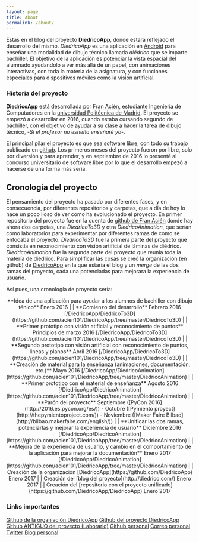 ```yaml
---
layout: page
title: About
permalink: /about/
---
```


Estas en el blog del proyecto **DiedricoApp**, donde estará reflejado el desarrollo del mismo. *DiedricoApp* es una aplicación en [Android](https://www.android.com/) para enseñar una modalidad de dibujo técnico llamada *diédrico* que se imparte bachiller. El objetivo de la aplicación es potenciar la vista espacial del alumnado ayudandolo a ver más allá de un papel, con animaciones interactivas, con toda la materia de la asignatura, y con funciones especiales para dispositivos móviles como la visión artificial.

### Historia del proyecto

**DiedricoApp** está desarrollada por [Fran Acién](https://github.com/acien101), estudiante Ingeniería de Computadores en la [universidad Politécnica de Madrid](http://upm.es/). El proyecto se empezó a desarrollar en 2016, cuando estaba cursando segundo de bachiller, con el objetivo de ayudar a su clase a hacer la tarea de dibujo técnico, -*Si el profesor no esneña enseñaré yo*-.

El principal pilar el proyecto es que sea software libre, con todo su trabajo publicado en [github](https://github.com/DiedricoApp). Los primeros meses del proyecto fueron por libre, solo por diversión y para aprender, y en septiembre de 2016 lo presenté al concurso universitario de software libre por lo que el desarrollo empezó a hacerse de una forma más seria.

## Cronología del proyecto

El pensamiento del proyecto ha pasado por diferentes fases, y en consecuencia, por diferentes repositorios y carpetas, que a día de hoy lo hace un poco lioso de ver como ha evolucionado el proyecto. En primer repositorio del proyecto fue en la cuenta de [github de Fran Acién](https://github.com/acien101/DiedricoApp) donde hay ahora dos carpetas, una *DiedricoTo3D* y otra *DiedricoAnimation*, que serían como laboratorios para experimentar por diferentes ramas de como se enfocaba el proyecto. *DiedricoTo3D* fue la primera parte del proyecto que consistía en reconocimiento con visión artificial de láminas de diédrico. *DiedricoAnimation* fue la segunda parte del proyecto que reunía toda la matería de diédrico. Para simplificar las cosas se creó la organización (en github) de [DiedricoApp](https://github.com/DiedricoApp) en la que estaría el blog y un *merge* de las dos ramas del proyecto, cada una potenciadas para mejorara la experiencia de usuario.

Así pues, una cronología de proyecto sería:

<div style="text-align:center">
**Idea de una aplicación para ayudar a los alumnos de bachiller con dibujo ténico**
Enero 2016
|
|
**Comienzo del desarrollo**
Febrero 2016 [/DiedricoApp/DiedricoTo3D](https://github.com/acien101/DiedricoApp/tree/master/DiedricoTo3D)
|
|
**Primer prototipo con visión atificial y reconocimiento de puntos**
Principios de marzo 2016 [/DiedricoApp/DiedricoTo3D](https://github.com/acien101/DiedricoApp/tree/master/DiedricoTo3D)
|
|
**Segundo prototipo con visión artificial con reconocimiento de puntos, lineas y planos**
Abril 2016 [/DiedricoApp/DiedricoTo3D](https://github.com/acien101/DiedricoApp/tree/master/DiedricoTo3D)
|
|
**Creación de material para la enseñanza (animaciones, documentación, etc.)**
Mayo 2016 [/DiedricoApp/DiedricoAnimation](https://github.com/acien101/DiedricoApp/tree/master/DiedricoAnimation)
|
|
**Primer prototipo con el material de enseñanza**
Agosto 2016 [/DiedricoApp/DiedricoAnimation](https://github.com/acien101/DiedricoApp/tree/master/DiedricoAnimation)
|
|
**Parón del proyecto**
Septiembre ([PyCon 2016](http://2016.es.pycon.org/es/)) - Octubre ([Pymiento proyect](http://thepymientoproject.com/)) - Noviembre ([Maker Faire Bilbao](http://bilbao.makerfaire.com/english/))
|
|
**Unificar las dos ramas, potenciarlas y mejorar la experiencia de usuario**
Diciembre 2016 [/DiedricoApp/DiedricoAnimation](https://github.com/acien101/DiedricoApp/tree/master/DiedricoAnimation)
|
|
**Mejora de la experiencia de usuario, y cambio en el comportamiento de la aplicación para mejorar la documentación**
Enero 2017 [/DiedricoApp/DiedricoAnimation](https://github.com/acien101/DiedricoApp/tree/master/DiedricoAnimation)
|
|
Creación de la organización [DiedricoApp](https://github.com/DiedricoApp)
Enero 2017
|
|
Creación del [blog del proyecto](http://diedrico.com/)
Enero 2017
|
|
Creación del [repositorio con el proyecto unificado](https://github.com/DiedricoApp/DiedricoApp)
Enero 2017
</div>


### Links importantes

[Github de la organiación DiedricoApp](https://github.com/DiedricoApp)
[Github del proyecto DiedricoApp](https://github.com/DiedricoApp/DiedricoApp)
[Github ANTIGUO del proyecto (Laborario)](https://github.com/acien101/DiedricoApp)
[Github personal](https://github.com/acien101)
[Correo personal](mailto:amil101ftw@gmail.com)
[Twitter](https://twitter.com/)
[Blog personal](http://acien101.github.io/)
